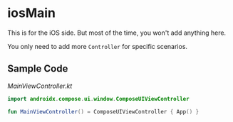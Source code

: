# iosMain

This is for the iOS side. But most of the time, you won't
add anything here.

You only need to add more `Controller` for specific scenarios.

## Sample Code

_MainViewController.kt_
```Kotlin
import androidx.compose.ui.window.ComposeUIViewController

fun MainViewController() = ComposeUIViewController { App() }
```